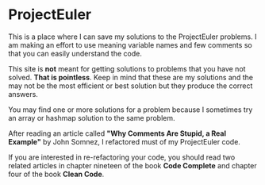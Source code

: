 # ProjectEuler
This is a place where I can save my solutions to the ProjectEuler problems.
I am making an effort to use meaning variable names and few comments
so that you can easily understand the code.

This site is __not__ meant for getting solutions to problems that you
have not solved.  __That is pointless__.  Keep in mind that these are
my solutions and the may not be the most efficient or best solution
but they produce the correct answers.

You may find one or more solutions for a problem because I sometimes
try an array or hashmap solution to the same problem.

After reading an article called __"Why Comments Are Stupid, a Real Example"__
by John Somnez, I refactored must of my ProjectEuler code.

If you are interested in re-refactoring your code, you should read two related 
articles in chapter nineteen of the book **Code Complete** and chapter four 
of the book **Clean Code**.
#
